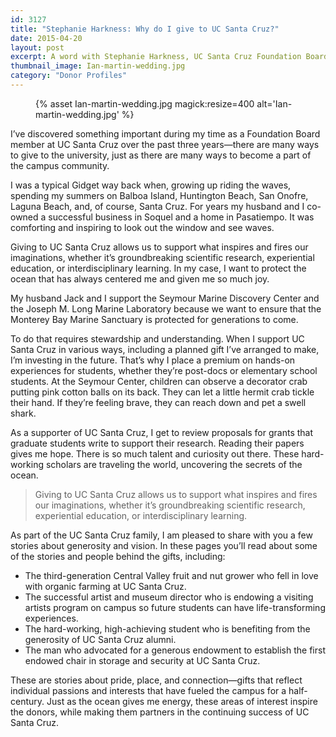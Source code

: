 ```yaml
---
id: 3127
title: "Stephanie Harkness: Why do I give to UC Santa Cruz?"
date: 2015-04-20
layout: post
excerpt: A word with Stephanie Harkness, UC Santa Cruz Foundation Board member
thumbnail_image: Ian-martin-wedding.jpg
category: "Donor Profiles"
---
```

<figure class="inline-image right">
{% asset Ian-martin-wedding.jpg magick:resize=400 alt='Ian-martin-wedding.jpg' %}
<figcaption></figcaption></figure>
I&#8217;ve discovered something important during my time as a Foundation Board member at UC Santa Cruz over the past three years—there are many ways to give to the university, just as there are many ways to become a part of the campus community.

I was a typical Gidget way back when, growing up riding the waves, spending my summers on Balboa Island, Huntington Beach, San Onofre, Laguna Beach, and, of course, Santa Cruz. For years my husband and I co-owned a successful business in Soquel and a home in Pasatiempo. It was comforting and inspiring to look out the window and see waves.

Giving to UC Santa Cruz allows us to support what inspires and fires our imaginations, whether it&#8217;s groundbreaking scientific research, experiential education, or interdisciplinary learning. In my case, I want to protect the ocean that has always centered me and given me so much joy.

My husband Jack and I support the Seymour Marine Discovery Center and the Joseph M. Long Marine Laboratory because we want to ensure that the Monterey Bay Marine Sanctuary is protected for generations to come.

To do that requires stewardship and understanding. When I support UC Santa Cruz in various ways, including a planned gift I&#8217;ve arranged to make, I&#8217;m investing in the future. That&#8217;s why I place a premium on hands-on experiences for students, whether they&#8217;re post-docs or elementary school students. At the Seymour Center, children can observe a decorator crab putting pink cotton balls on its back. They can let a little hermit crab tickle their hand. If they&#8217;re feeling brave, they can reach down and pet a swell shark.

As a supporter of UC Santa Cruz, I get to review proposals for grants that graduate students write to support their research. Reading their papers gives me hope. There is so much talent and curiosity out there. These hard-working scholars are traveling the world, uncovering the secrets of the ocean.

> Giving to UC Santa Cruz allows us to support what inspires and fires our imaginations, whether it&#8217;s groundbreaking scientific research, experiential education, or interdisciplinary learning.

As part of the UC Santa Cruz family, I am pleased to share with you a few stories about generosity and vision. In these pages you&#8217;ll read about some of the stories and people behind the gifts, including:

  * The third-generation Central Valley fruit and nut grower who fell in love with organic farming at UC Santa Cruz.
  * The successful artist and museum director who is endowing a visiting artists program on campus so future students can have life-transforming experiences.
  * The hard-working, high-achieving student who is benefiting from the generosity of UC Santa Cruz alumni.
  * The man who advocated for a generous endowment to establish the first endowed chair in storage and security at UC Santa Cruz.

These are stories about pride, place, and connection—gifts that reflect individual passions and interests that have fueled the campus for a half-century. Just as the ocean gives me energy, these areas of interest inspire the donors, while making them partners in the continuing success of UC Santa Cruz.
